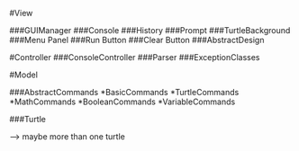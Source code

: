 #View

###GUIManager
###Console
###History
###Prompt
###TurtleBackground
###Menu Panel
###Run Button
###Clear Button
###AbstractDesign


#Controller
###ConsoleController
###Parser
###ExceptionClasses


#Model

###AbstractCommands
*BasicCommands
*TurtleCommands
*MathCommands
*BooleanCommands
*VariableCommands

###Turtle


--> maybe more than one turtle
